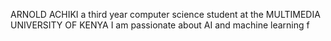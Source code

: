 ARNOLD ACHIKI 
a third year computer science student at the MULTIMEDIA UNIVERSITY OF KENYA
I am passionate about AI and machine learning 
f
